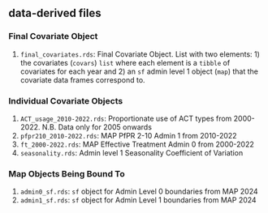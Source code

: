 ## data-derived files

### Final Covariate Object

1. `final_covariates.rds`: Final Covariate Object. List with two elements: 1) the
covariates (`covars`) `list` where each element is a `tibble` of covariates 
for each year and 2) an `sf` admin level 1 object (`map`) that the covariate data
frames correspond to.

### Individual Covariate Objects

1. `ACT_usage_2010-2022.rds`: Proportionate use of ACT types from 2000-2022. N.B. Data only for 2005 onwards
1. `pfpr210_2010-2022.rds`: MAP PfPR 2-10 Admin 1 from 2010-2022
1. `ft_2000-2022.rds`: MAP Effective Treatment Admin 0 from 2000-2022
1. `seasonality.rds`: Admin level 1 Seasonality Coefficient of Variation 

### Map Objects Being Bound To

1. `admin0_sf.rds`: `sf` object for Admin Level 0 boundaries from MAP 2024
1. `admin1_sf.rds`: `sf` object for Admin Level 1 boundaries from MAP 2024
